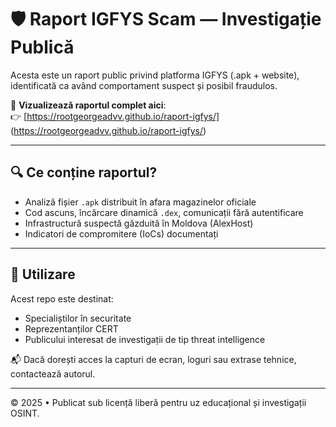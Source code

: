 # 🛡️ Raport IGFYS Scam — Investigație Publică

Acesta este un raport public privind platforma IGFYS (.apk + website), identificată ca având comportament suspect și posibil fraudulos.

📄 **Vizualizează raportul complet aici**:  
👉 [https://rootgeorgeadvv.github.io/raport-igfys/] (https://rootgeorgeadvv.github.io/raport-igfys/)

---

## 🔍 Ce conține raportul?

- Analiză fișier `.apk` distribuit în afara magazinelor oficiale
- Cod ascuns, încărcare dinamică `.dex`, comunicații fără autentificare
- Infrastructură suspectă găzduită în Moldova (AlexHost)
- Indicatori de compromitere (IoCs) documentați

---

## 📢 Utilizare

Acest repo este destinat:
- Specialiștilor în securitate
- Reprezentanților CERT
- Publicului interesat de investigații de tip threat intelligence

📬 Dacă dorești acces la capturi de ecran, loguri sau extrase tehnice, contactează autorul.

---

© 2025 • Publicat sub licență liberă pentru uz educațional și investigații OSINT.
